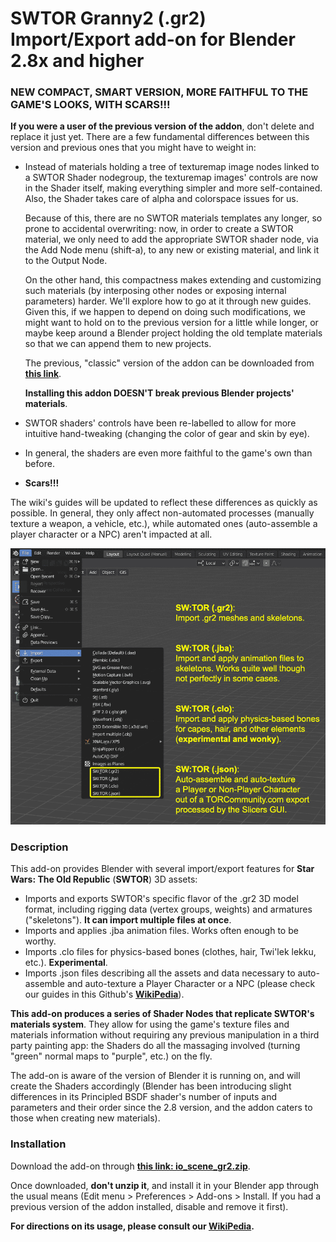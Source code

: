 # SWTOR Granny2 (.gr2) Import/Export add-on for Blender 2.8x and higher

### NEW COMPACT, SMART VERSION, MORE FAITHFUL TO THE GAME'S LOOKS, WITH SCARS!!!

**If you were a user of the previous version of the addon**, don't delete and replace it just yet. There are a few fundamental differences between this version and previous ones that you might have to weight in:

* Instead of materials holding a tree of texturemap image nodes linked to a SWTOR Shader nodegroup, the texturemap images' controls are now in the Shader itself, making everything simpler and more self-contained. Also, the Shader takes care of alpha and colorspace issues for us.

  Because of this, there are no SWTOR materials templates any longer, so prone to accidental overwriting: now, in order to create a SWTOR material, we only need to add the appropriate SWTOR shader node, via the Add Node menu (shift-a), to any new or existing material, and link it to the Output Node.
  
  On the other hand, this compactness makes extending and customizing such materials (by interposing other nodes or exposing internal parameters) harder. We'll explore how to go at it through new guides. Given this, if we happen to depend on doing such modifications, we might want to hold on to the previous version for a little while longer, or maybe keep around a Blender project holding the old template materials so that we can append them to new projects.
  
  The previous, "classic" version of the addon can be downloaded from [**this link**](https://github.com/SWTOR-Slicers/Granny2-Plug-In-Blender-2.8x/releases/tag/v.3.0).
  
  **Installing this addon DOESN'T break previous Blender projects' materials**.

* SWTOR shaders' controls have been re-labelled to allow for more intuitive hand-tweaking (changing the color of gear and skin by eye).

* In general, the shaders are even more faithful to the game's own than before.

* **Scars!!!**

The wiki's guides will be updated to reflect these differences as quickly as possible. In general, they only affect non-automated processes (manually texture a weapon, a vehicle, etc.), while automated ones (auto-assemble a player character or a NPC) aren't impacted at all.

![](https://github.com/SWTOR-Slicers/WikiPedia/blob/main/images/readme_gr2_addon_010.png)
### Description

This add-on provides Blender with several import/export features for **Star Wars: The Old Republic** (**SWTOR**) 3D assets:

* Imports and exports SWTOR's specific flavor of the .gr2 3D model format, including rigging data (vertex groups, weights) and armatures ("skeletons"). **It can import multiple files at once**.
* Imports and applies .jba animation files. Works often enough to be worthy.
* Imports .clo files for physics-based bones (clothes, hair, Twi'lek lekku, etc.). **Experimental**.
* Imports .json files describing all the assets and data necessary to auto-assemble and auto-texture a Player Character or a NPC (please check our guides in this Github's [**WikiPedia**](https://github.com/SWTOR-Slicers/WikiPedia/other-repositories/gr2-plugin/gr2_addon_010.png)).

**This add-on produces a series of Shader Nodes that replicate SWTOR's materials system**. They allow for using the game's texture files and materials information without requiring any previous manipulation in a third party painting app: the Shaders do all the massaging involved (turning "green" normal maps to "purple", etc.) on the fly.

The add-on is aware of the version of Blender it is running on, and will create the Shaders accordingly (Blender has been introducing slight differences in its Principled BSDF shader's number of inputs and parameters and their order since the 2.8 version, and the addon caters to those when creating new materials).

### Installation

Download the add-on through [**this link: io_scene_gr2.zip**](https://github.com/SWTOR-Slicers/Granny2-Plug-In-Blender-2.8x/raw/master/io_scene_gr2.zip).

Once downloaded, **don't unzip it**, and install it in your Blender app through the usual means (Edit menu > Preferences > Add-ons > Install. If you had a previous version of the addon installed, disable and remove it first).

**For directions on its usage, please consult our [**WikiPedia**](https://github.com/SWTOR-Slicers/WikiPedia/wiki).**
